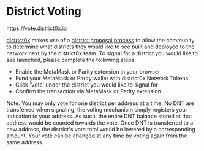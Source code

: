 # District Voting

https://vote.district0x.io

[district0x](https://district0x.io) makes use of a [district proposal process](https://github.com/district0x/district-proposals) to allow the community to determine what districts they would like to see built and deployed to the network next by the district0x team. To signal for a district you would like to see launched, please complete the following steps:

* Enable the MetaMask or Parity extension in your browser
* Fund your MetaMask or Parity wallet with district0x Network Tokens
* Click 'Vote' under the district you would like to signal for
* Confirm the transaction via MetaMask or Parity extension

Note: You may only vote for one district per address at a time. No DNT are transferred when signaling, the voting mechanism simply registers your indication to your address. As such, the entire DNT balance stored at that address would be counted towards the vote. Once DNT is transferred to a new address, the district's vote total would be lowered by a corresponding amount. Your vote can be changed at any time by voting again from the same address.
